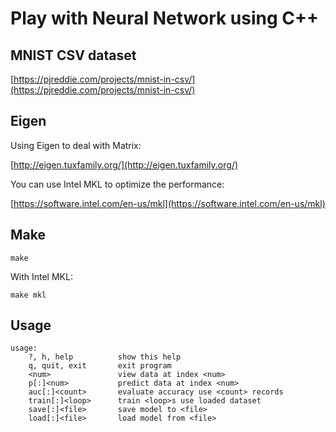 # Play with Neural Network using C++ #

## MNIST CSV dataset ##

[https://pjreddie.com/projects/mnist-in-csv/](https://pjreddie.com/projects/mnist-in-csv/)

## Eigen ##

Using Eigen to deal with Matrix:

[http://eigen.tuxfamily.org/](http://eigen.tuxfamily.org/)

You can use Intel MKL to optimize the performance:

[https://software.intel.com/en-us/mkl](https://software.intel.com/en-us/mkl)

## Make ##

```
make
```

With Intel MKL:

```
make mkl
```

## Usage ##

```
usage:
    ?, h, help          show this help
    q, quit, exit       exit program
    <num>               view data at index <num>
    p[:]<num>           predict data at index <num>
    auc[:]<count>       evaluate accuracy use <count> records
    train[:]<loop>      train <loop>s use loaded dataset
    save[:]<file>       save model to <file>
    load[:]<file>       load model from <file>
```
